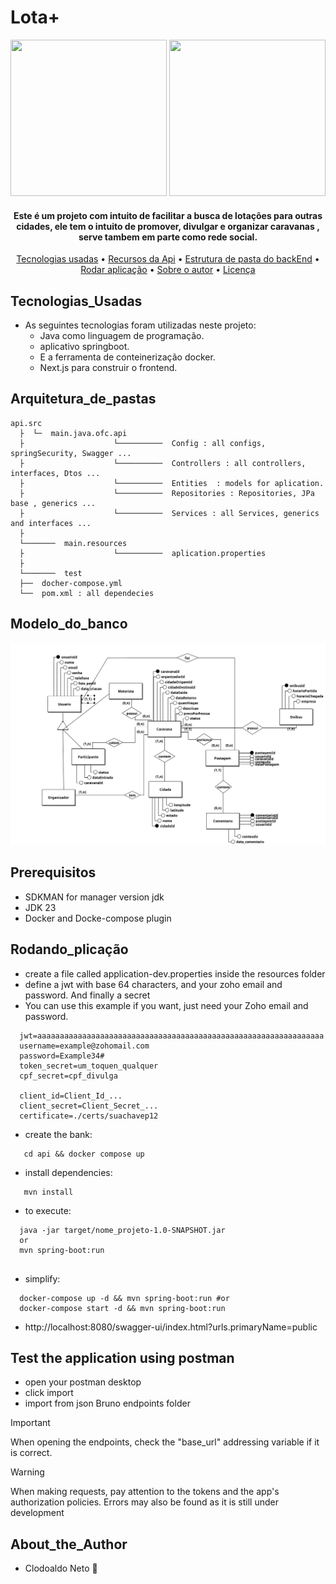# Lota+

<div align="center">
  <img src="https://github.com/netox64/lotacao/blob/main/docs/api.png" width="250" height="250" />
  <img src="https://github.com/netox64/lotacao/blob/main/docs/api2.png" width="250" height="250" />
</div>

<h4 align="center">Este é um projeto com intuito de facilitar a busca de lotações para outras cidades, ele tem o intuito de promover, divulgar e organizar caravanas , serve tambem em parte como rede social.</h4>
<p align="center">
    <a href="#Tecnologias_Usadas">Tecnologias usadas</a> •
    <a href="#Api_resources">Recursos da Api</a> •
    <a href="#Arquitetura_de_pastas">Estrutura de pasta do backEnd</a> •
    <a href="#Rodando_plicação">Rodar aplicação</a> •
    <a href="#About_the_Author">Sobre o autor</a> •
    <a href="https://github.com/netox64/lotacao/blob/main/LICENSE">Licença</a>
</p>

## Tecnologias_Usadas

- As seguintes tecnologias foram utilizadas neste projeto:
    - Java como linguagem de programação.
    - aplicativo springboot.
    - E a ferramenta de conteinerização docker.
    - Next.js para construir o frontend.

## Arquitetura_de_pastas
```
api.src
  ├  └─  main.java.ofc.api
  ├                    └──────────  Config : all configs, springSecurity, Swagger ...
  ├                    └──────────  Controllers : all controllers, interfaces, Dtos ...
  ├                    └──────────  Entities  : models for aplication.
  ├                    └──────────  Repositories : Repositories, JPa base , generics ...
  ├                    └──────────  Services : all Services, generics and interfaces ...
  ├  
  └───────  main.resources   
  ├                    └──────────  aplication.properties
  ├  
  └───────  test
  ├──  docher-compose.yml
  └──  pom.xml : all dependecies
```

## Modelo_do_banco

<img src="https://github.com/netox64/lotacao/blob/main/docs/conceitual.png" />


## Prerequisitos

- SDKMAN for manager version jdk
- JDK 23
- Docker and Docke-compose plugin

## Rodando_plicação
- create a file called application-dev.properties inside the resources folder
- define a jwt with base 64 characters, and your zoho email and password. And finally a secret
- You can use this example if you want, just need your Zoho email and password.

```
  jwt=aaaaaaaaaaaaaaaaaaaaaaaaaaaaaaaaaaaaaaaaaaaaaaaaaaaaaaaaaaaaaaaa
  username=example@zohomail.com
  password=Example34#
  token_secret=um_toquen_qualquer
  cpf_secret=cpf_divulga
  
  client_id=Client_Id_...
  client_secret=Client_Secret_...
  certificate=./certs/suachavep12
```

- create the bank:
 ```
    cd api && docker compose up
 ```

- install dependencies:
 ```
    mvn install 

 ```

- to execute:
```
  java -jar target/nome_projeto-1.0-SNAPSHOT.jar 
  or
  mvn spring-boot:run
  
```
- simplify:
```
  docker-compose up -d && mvn spring-boot:run #or
  docker-compose start -d && mvn spring-boot:run
```

- http://localhost:8080/swagger-ui/index.html?urls.primaryName=public

## Test the application using postman

- open your postman desktop
- click import
- import from json Bruno endpoints folder

> [!IMPORTANT]
> When opening the endpoints, check the "base_url" addressing variable if it is correct.

> [!WARNING]
> When making requests, pay attention to the tokens and the app's authorization policies. Errors may also be found as it is still under development


## About_the_Author
- Clodoaldo Neto :call_me_hand:
